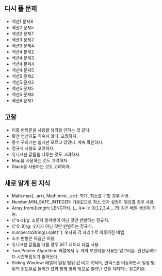 ## 다시 풀 문제
* 섹션1 문제8
* 섹션2 문제5
* 섹션2 문제7
* 섹션3 문제2
* 섹션3 문제4
* 섹션4 문제2 
* 섹션4 문제3
* 섹션4 문제4
* 섹션4 문제5
* 섹션5 문제2
* 섹션5 문제3
* 섹션5 문제5
* 섹션5 문제8
* 섹션6 문제1

## 고찰
* 이중 반복문을 사용할 생각을 안하는 것 같다.
* 확산 연산자도 익숙치 않다. 고려하자.
* 등수 구하기는 쉽지만 모르고 있었다. 계속 확인하자.
* 정규식 사용도 고려하자.
* 유니크한 값들을 다루는 것도 고려하자.
* Map을 사용하는 것도 고려하자.
* Stack을 사용하는 것도 고려하자.

## 새로 알게 된 지식
* Math.max(...arr), Math.min(...arr): 최대, 최소값 구할 경우 사용.
* Number.MIN_SAFE_INTEGER: 기본값으로 최소 숫자 설정이 필요할 경우 사용.
* Array.from({length: LENGTH}, (_, i)=> i): [0,1,2,3,4,...]와 같은 배열 생성이 가능.
* /[^a-z]/g: 소문자 알파벳이 아닌 것만 판별하는 정규식.
* /[^0-9]/g: 숫자가 아닌 것만 판별하는 정규식.
* number.toString().split(''): 숫자의 각 자리수로 이루어진 배열.
* 소수 판별은 제곱근 이용.
* 유니크한 값들을 다룰 경우 SET 데이터 타입 사용.
* Two Pointer Algorithm: 배열에서 두 개의 포인터를 사용한 알고리즘. 완전탐색보다 시간복잡도가 줄어든다.
* Sliding Window: 배열의 일정 범위 값 비교 목적의, 인덱스를 이동하면서 일정 범위의 윈도우로 들어간 값과 함께 범위 밖으로 밀려난 값을 처리하는 알고리즘.